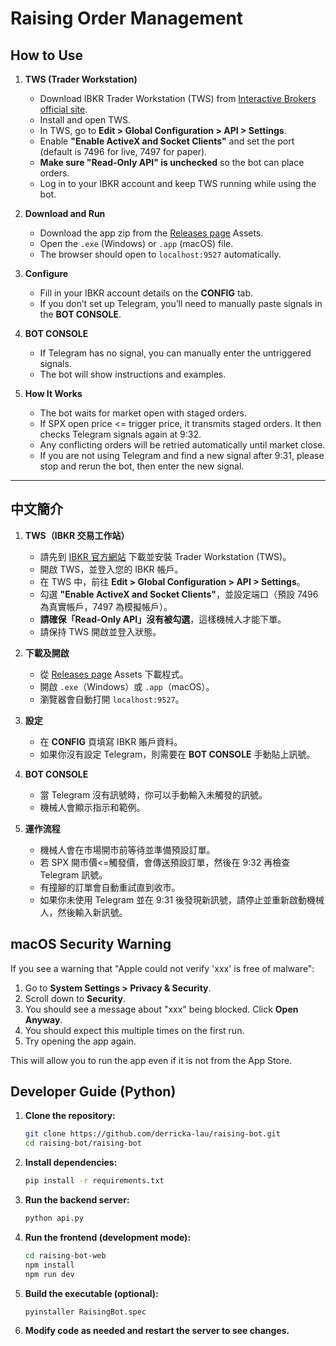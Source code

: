 # Raising Order Management

## How to Use

1. **TWS (Trader Workstation)**
   - Download IBKR Trader Workstation (TWS) from [Interactive Brokers official site](https://www.interactivebrokers.com/en/index.php?f=16040).
   - Install and open TWS.
   - In TWS, go to **Edit > Global Configuration > API > Settings**.
   - Enable **"Enable ActiveX and Socket Clients"** and set the port (default is 7496 for live, 7497 for paper).
   - **Make sure "Read-Only API" is unchecked** so the bot can place orders.
   - Log in to your IBKR account and keep TWS running while using the bot.

2. **Download and Run**
   - Download the app zip from the [Releases page](https://github.com/derricka-lau/raising-bot/releases) Assets.
   - Open the `.exe` (Windows) or `.app` (macOS) file.
   - The browser should open to `localhost:9527` automatically.

3. **Configure**
   - Fill in your IBKR account details on the **CONFIG** tab.
   - If you don’t set up Telegram, you’ll need to manually paste signals in the **BOT CONSOLE**.

4. **BOT CONSOLE**
   - If Telegram has no signal, you can manually enter the untriggered signals.
   - The bot will show instructions and examples.

5. **How It Works**
   - The bot waits for market open with staged orders.
   - If SPX open price <= trigger price, it transmits staged orders. It then checks Telegram signals again at 9:32.
   - Any conflicting orders will be retried automatically until market close.
   - If you are not using Telegram and find a new signal after 9:31, please stop and rerun the bot, then enter the new signal.

---

## 中文簡介

1. **TWS（IBKR 交易工作站）**
   - 請先到 [IBKR 官方網站](https://www.interactivebrokers.com/en/index.php?f=16040) 下載並安裝 Trader Workstation (TWS)。
   - 開啟 TWS，並登入您的 IBKR 帳戶。
   - 在 TWS 中，前往 **Edit > Global Configuration > API > Settings**。
   - 勾選 **"Enable ActiveX and Socket Clients"**，並設定端口（預設 7496 為真實帳戶，7497 為模擬帳戶）。
   - **請確保「Read-Only API」沒有被勾選**，這樣機械人才能下單。
   - 請保持 TWS 開啟並登入狀態。
2. **下載及開啟**
   - 從 [Releases page](https://github.com/derricka-lau/raising-bot/releases) Assets 下載程式。
   - 開啟 `.exe`（Windows）或 `.app`（macOS）。
   - 瀏覽器會自動打開 `localhost:9527`。

2. **設定**
   - 在 **CONFIG** 頁填寫 IBKR 賬戶資料。
   - 如果你沒有設定 Telegram，則需要在 **BOT CONSOLE** 手動貼上訊號。

3. **BOT CONSOLE**
   - 當 Telegram 沒有訊號時，你可以手動輸入未觸發的訊號。
   - 機械人會顯示指示和範例。

4. **運作流程**
   - 機械人會在市場開市前等待並準備預設訂單。
   - 若 SPX 開市價<=觸發價，會傳送預設訂單，然後在 9:32 再檢查 Telegram 訊號。
   - 有撞腳的訂單會自動重試直到收市。
   - 如果你未使用 Telegram 並在 9:31 後發現新訊號，請停止並重新啟動機械人，然後輸入新訊號。

## macOS Security Warning

If you see a warning that "Apple could not verify 'xxx' is free of malware":

1. Go to **System Settings > Privacy & Security**.
2. Scroll down to **Security**.
3. You should see a message about "xxx" being blocked. Click **Open Anyway**.
4. You should expect this multiple times on the first run.
4. Try opening the app again.

This will allow you to run the app even if it is not from the App Store.


## Developer Guide (Python)

1. **Clone the repository:**
   ```bash
   git clone https://github.com/derricka-lau/raising-bot.git
   cd raising-bot/raising-bot
   ```

2. **Install dependencies:**
   ```bash
   pip install -r requirements.txt
   ```

3. **Run the backend server:**
   ```bash
   python api.py
   ```

4. **Run the frontend (development mode):**
   ```bash
   cd raising-bot-web
   npm install
   npm run dev
   ```

5. **Build the executable (optional):**
   ```bash
   pyinstaller RaisingBot.spec
   ```

6. **Modify code as needed and restart the server to see changes.**